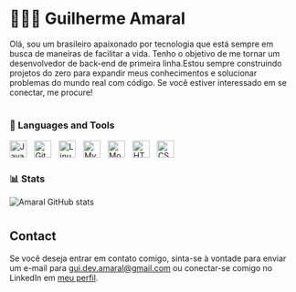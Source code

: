 # 👨🏽‍💻 Guilherme Amaral

Olá, sou um brasileiro apaixonado por tecnologia que está sempre em busca de maneiras de facilitar a vida. Tenho o objetivo de me tornar um desenvolvedor de back-end de primeira linha.Estou sempre construindo projetos do zero para expandir meus conhecimentos e solucionar problemas do mundo real com código. Se você estiver interessado em se conectar, me procure!
#

### 🧰 Languages and Tools

<img align="left" alt="Java" width="30px" style="padding-right:10px;" src="https://cdn.jsdelivr.net/gh/devicons/devicon/icons/java/java-original.svg"/>
<img align="left" alt="Git" width="30px" style="padding-right:10px;" src="https://cdn.jsdelivr.net/gh/devicons/devicon/icons/git/git-original.svg" />
<img align="left" alt="Linux" width="30px" style="padding-right:10px;" src="https://cdn.jsdelivr.net/gh/devicons/devicon/icons/linux/linux-original.svg" />
<img align="left" alt="Mysql" width="30px" style="padding-right:10px;" src="https://cdn.jsdelivr.net/gh/devicons/devicon/icons/mysql/mysql-original-wordmark.svg" />
<img align="left" alt="MongoDB" width="30px" style="padding-right:10px;" src="https://cdn.jsdelivr.net/gh/devicons/devicon/icons/mongodb/mongodb-original-wordmark.svg" />
<img align="left" alt="HTML" width="30px" style="padding-right:10px;" src="https://cdn.jsdelivr.net/gh/devicons/devicon/icons/html5/html5-plain.svg" />
<img align="left" alt="CSS" width="30px" style="padding-right:10px;" src="https://cdn.jsdelivr.net/gh/devicons/devicon/icons/css3/css3-plain.svg" />

<br />

#

### 📊 Stats

![Amaral GitHub stats](https://github-readme-stats.vercel.app/api?username=guiDevAmaral&show_icons=true&theme=dark)

<!-- ![GitHub Streak](https://streak-stats.demolab.com?user=guiDevAmaral&theme=dark&border_radius=4.5) -->

#


<h2>Contact</h2><p>Se você deseja entrar em contato comigo, sinta-se à vontade para enviar um e-mail para <a href="mailto:meu-endereco-de-email@gmail.com" target="_new">gui.dev.amaral@gmail.com</a> ou conectar-se comigo no LinkedIn em <a href="https://www.linkedin.com/in/guilherme-amaral-615429234/" target="_new">meu perfil</a>.</p>

